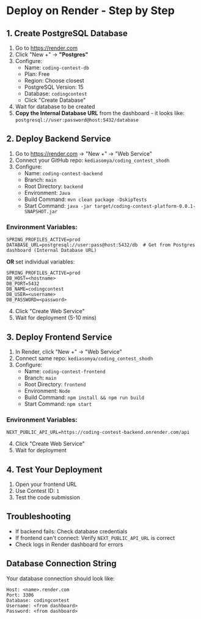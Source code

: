 # Deploy on Render - Step by Step

## 1. Create PostgreSQL Database

1. Go to https://render.com
2. Click "New +" → **"Postgres"**
3. Configure:
   - Name: `coding-contest-db`
   - Plan: Free
   - Region: Choose closest
   - PostgreSQL Version: 15
   - Database: `codingcontest`
   - Click "Create Database"
4. Wait for database to be created
5. **Copy the Internal Database URL** from the dashboard - it looks like: `postgresql://user:password@host:5432/database`

## 2. Deploy Backend Service

1. Go to https://render.com → "New +" → "Web Service"
2. Connect your GitHub repo: `kediasomya/coding_contest_shodh`
3. Configure:
   - Name: `coding-contest-backend`
   - Branch: `main`
   - Root Directory: `backend`
   - Environment: `Java`
   - Build Command: `mvn clean package -DskipTests`
   - Start Command: `java -jar target/coding-contest-platform-0.0.1-SNAPSHOT.jar`

### Environment Variables:
```
SPRING_PROFILES_ACTIVE=prod
DATABASE_URL=postgresql://user:pass@host:5432/db  # Get from Postgres dashboard (Internal Database URL)
```

**OR** set individual variables:
```
SPRING_PROFILES_ACTIVE=prod
DB_HOST=<hostname>
DB_PORT=5432
DB_NAME=codingcontest
DB_USER=<username>
DB_PASSWORD=<password>
```

4. Click "Create Web Service"
5. Wait for deployment (5-10 mins)

## 3. Deploy Frontend Service

1. In Render, click "New +" → "Web Service"
2. Connect same repo: `kediasomya/coding_contest_shodh`
3. Configure:
   - Name: `coding-contest-frontend`
   - Branch: `main`
   - Root Directory: `frontend`
   - Environment: `Node`
   - Build Command: `npm install && npm run build`
   - Start Command: `npm start`

### Environment Variables:
```
NEXT_PUBLIC_API_URL=https://coding-contest-backend.onrender.com/api
```

4. Click "Create Web Service"
5. Wait for deployment

## 4. Test Your Deployment

1. Open your frontend URL
2. Use Contest ID: `1`
3. Test the code submission

## Troubleshooting

- If backend fails: Check database credentials
- If frontend can't connect: Verify `NEXT_PUBLIC_API_URL` is correct
- Check logs in Render dashboard for errors

## Database Connection String

Your database connection should look like:
```
Host: <name>.render.com
Port: 3306
Database: codingcontest
Username: <from dashboard>
Password: <from dashboard>
```

